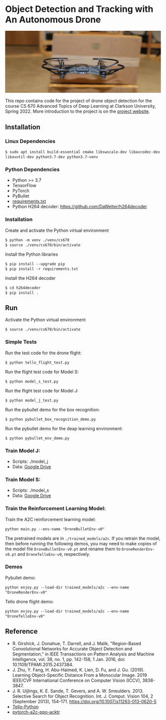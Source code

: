 # Object Detection and Tracking with An Autonomous Drone

![Title Image](docs/title.png)

This repo contains code for the project of drone object detection for the course CS 670 Advanced Topics of Deep Learning at Clarkson University, Spring 2022. More introduction to the project is on the [project website](https://xinchaosong.com/CS670_SP2022_Drone/).

## Installation

### Linux Dependencies

```shell
$ sudo apt install build-essential cmake libswscale-dev libavcodec-dev libavutil-dev python3.7-dev python3.7-venv
```

### Python Dependencies

- Python >= 3.7
- TensorFlow
- PyTorch
- PyBullet
- [requirements.txt](requirements.txt)
- Python H264 decoder: <https://github.com/DaWelter/h264decoder>

### Installation

Create and activate the Python virtual environment

```shell
$ python -m venv ./venv/cs670
$ source ./venv/cs670/bin/activate
```

Install the Python libraries

```shell
$ pip install --upgrade pip
$ pip install -r requirements.txt
```

Install the H264 decoder

```shell
$ cd h264decoder
$ pip install .
```

## Run

Activate the Python virtual environment

```shell
$ source ./venv/cs670/bin/activate
```

### Simple Tests

Run the test code for the drone flight:

```shell
$ python tello_flight_test.py
```

Run the flight test code for Model S:

```shell
$ python model_s_test.py
```

Run the flight test code for Model J:

```shell
$ python model_j_test.py
```

Run the pybullet demo for the box recognition:

```shell
$ python pybullet_box_recognition_demo.py
```

Run the pybullet demo for the deap learning environment:

```shell
$ python pybullet_env_demo.py
```

### Train Model J:

- Scripts: ./model_j
- Data: [Google Drive](https://drive.google.com/drive/folders/1v1jTYHFk4dlJ9eMyPy2gGVP3OXyr0DeP?usp=sharing)

### Train Model S:

- Scripts: ./model_s
- Data: [Google Drive](https://drive.google.com/drive/folders/1v1jTYHFk4dlJ9eMyPy2gGVP3OXyr0DeP?usp=sharing)

### Train the Reinforcement Learning Model:

Train the A2C reinforcement learning model:

```shell
python main.py --env-name "DroneBulletEnv-v0"
```

The pretrained models are in `./trained_models/a2c`. If you retrain the model, then before running the following demos, 
you may need to make copies of the model file `DroneBulletEnv-v0.pt` and rename them to `DroneRenderEnv-v0.pt` and `DroneTelloEnv-v0`, respectively.

### Demos

Pybullet demo:

```shell
python enjoy.py --load-dir trained_models/a2c --env-name "DroneRenderEnv-v0"
```

Tello drone flight demo:

```shell
python enjoy.py --load-dir trained_models/a2c --env-name "DroneTelloEnv-v0"
```

## Reference

- R. Girshick, J. Donahue, T. Darrell, and J. Malik, "Region-Based Convolutional Networks for Accurate Object Detection and Segmentation," in IEEE Transactions on Pattern Analysis and Machine Intelligence, vol. 38, no. 1, pp. 142-158, 1 Jan. 2016, doi: 10.1109/TPAMI.2015.2437384.
- J. Zhu, Y. Fang, H. Abu-Haimed, K. Lien, D. Fu, and J. Gu.  (2019). Learning Object-Specific Distance From a Monocular Image. 2019 IEEE/CVF International Conference on Computer Vision (ICCV), 3838-3847.
- J. R. Uijlings, K. E. Sande, T. Gevers, and A. W. Smeulders. 2013. Selective Search for Object Recognition. Int. J. Comput. Vision 104, 2 (September 2013), 154–171. https://doi.org/10.1007/s11263-013-0620-5
- [Tello-Python](https://github.com/dji-sdk/Tello-Python)
- [pytorch-a2c-ppo-acktr](https://github.com/ikostrikov/pytorch-a2c-ppo-acktr-gail)
